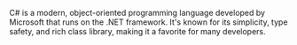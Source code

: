 C# is a modern, object-oriented programming language developed by Microsoft that runs on the .NET framework. It's known for its simplicity, type safety, and rich class library, making it a favorite for many developers.